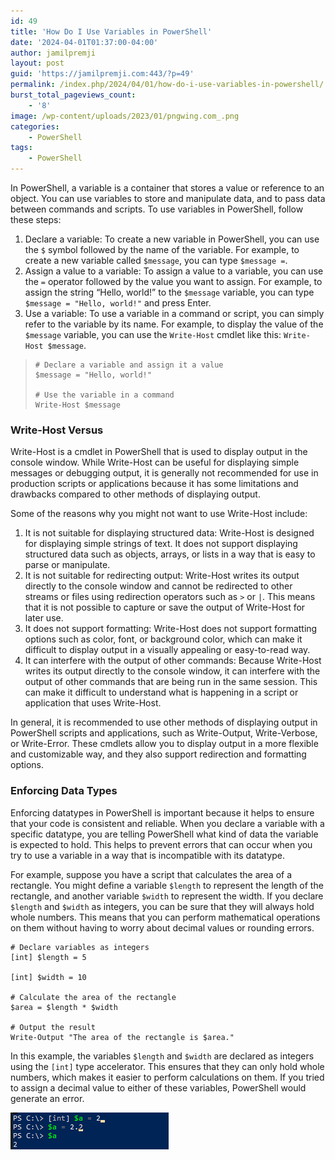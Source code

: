 ```yaml
---
id: 49
title: 'How Do I Use Variables in PowerShell'
date: '2024-04-01T01:37:00-04:00'
author: jamilpremji
layout: post
guid: 'https://jamilpremji.com:443/?p=49'
permalink: /index.php/2024/04/01/how-do-i-use-variables-in-powershell/
burst_total_pageviews_count:
    - '8'
image: /wp-content/uploads/2023/01/pngwing.com_.png
categories:
    - PowerShell
tags:
    - PowerShell
---
```


In PowerShell, a variable is a container that stores a value or reference to an object. You can use variables to store and manipulate data, and to pass data between commands and scripts. To use variables in PowerShell, follow these steps:

1. Declare a variable: To create a new variable in PowerShell, you can use the `$` symbol followed by the name of the variable. For example, to create a new variable called `$message`, you can type `$message =`.
2. Assign a value to a variable: To assign a value to a variable, you can use the `=` operator followed by the value you want to assign. For example, to assign the string “Hello, world!” to the `$message` variable, you can type `$message = "Hello, world!"` and press Enter.
3. Use a variable: To use a variable in a command or script, you can simply refer to the variable by its name. For example, to display the value of the `$message` variable, you can use the `Write-Host` cmdlet like this: `Write-Host $message`.

> ```
> # Declare a variable and assign it a value
> $message = "Hello, world!"
> 
> # Use the variable in a command
> Write-Host $message
> ```

### Write-Host Versus

Write-Host is a cmdlet in PowerShell that is used to display output in the console window. While Write-Host can be useful for displaying simple messages or debugging output, it is generally not recommended for use in production scripts or applications because it has some limitations and drawbacks compared to other methods of displaying output.

Some of the reasons why you might not want to use Write-Host include:

1. It is not suitable for displaying structured data: Write-Host is designed for displaying simple strings of text. It does not support displaying structured data such as objects, arrays, or lists in a way that is easy to parse or manipulate.
2. It is not suitable for redirecting output: Write-Host writes its output directly to the console window and cannot be redirected to other streams or files using redirection operators such as `>` or `|`. This means that it is not possible to capture or save the output of Write-Host for later use.
3. It does not support formatting: Write-Host does not support formatting options such as color, font, or background color, which can make it difficult to display output in a visually appealing or easy-to-read way.
4. It can interfere with the output of other commands: Because Write-Host writes its output directly to the console window, it can interfere with the output of other commands that are being run in the same session. This can make it difficult to understand what is happening in a script or application that uses Write-Host.

In general, it is recommended to use other methods of displaying output in PowerShell scripts and applications, such as Write-Output, Write-Verbose, or Write-Error. These cmdlets allow you to display output in a more flexible and customizable way, and they also support redirection and formatting options.

### Enforcing Data Types

Enforcing datatypes in PowerShell is important because it helps to ensure that your code is consistent and reliable. When you declare a variable with a specific datatype, you are telling PowerShell what kind of data the variable is expected to hold. This helps to prevent errors that can occur when you try to use a variable in a way that is incompatible with its datatype.

For example, suppose you have a script that calculates the area of a rectangle. You might define a variable `$length` to represent the length of the rectangle, and another variable `$width` to represent the width. If you declare `$length` and `$width` as integers, you can be sure that they will always hold whole numbers. This means that you can perform mathematical operations on them without having to worry about decimal values or rounding errors.

```
# Declare variables as integers
[int] $length = 5

[int] $width = 10

# Calculate the area of the rectangle
$area = $length * $width

# Output the result
Write-Output "The area of the rectangle is $area."
```

In this example, the variables `$length` and `$width` are declared as integers using the `[int]` type accelerator. This ensures that they can only hold whole numbers, which makes it easier to perform calculations on them. If you tried to assign a decimal value to either of these variables, PowerShell would generate an error.

![](assets/images/2022-12-EnforceDataType.png)